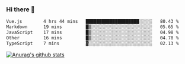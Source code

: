 ### Hi there 👋



<!--
**webB1an/webB1an** is a ✨ _special_ ✨ repository because its `README.md` (this file) appears on your GitHub profile.

Here are some ideas to get you started:

- 🔭 I’m currently working on ...
- 🌱 I’m currently learning ...
- 👯 I’m looking to collaborate on ...
- 🤔 I’m looking for help with ...
- 💬 Ask me about ...
- 📫 How to reach me: ...
- 😄 Pronouns: ...
- ⚡ Fun fact: ...
-->

<!--START_SECTION:waka-->

```txt
Vue.js        4 hrs 44 mins   ████████████████████░░░░░   80.43 %
Markdown      19 mins         █▒░░░░░░░░░░░░░░░░░░░░░░░   05.65 %
JavaScript    17 mins         █▒░░░░░░░░░░░░░░░░░░░░░░░   04.98 %
Other         16 mins         █▒░░░░░░░░░░░░░░░░░░░░░░░   04.78 %
TypeScript    7 mins          ▓░░░░░░░░░░░░░░░░░░░░░░░░   02.13 %
```

<!--END_SECTION:waka-->


[![Anurag's github stats](https://github-readme-stats.vercel.app/api?username=webB1an&show_icons=true&theme=radical)](https://github.com/anuraghazra/github-readme-stats)

